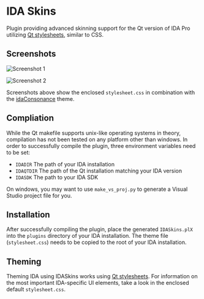 IDA Skins
=========

Plugin providing advanced skinning support for the Qt version of IDA Pro utilizing [Qt stylesheets](http://qt-project.org/doc/qt-4.7/stylesheet.html), similar to CSS.

## Screenshots
![Screenshot 1](https://raw.githubusercontent.com/athre0z/ida-skins/master/media/screenshots/screencap1.png)

![Screenshot 2](https://raw.githubusercontent.com/athre0z/ida-skins/master/media/screenshots/screencap2.png)

Screenshots above show the enclosed `stylesheet.css` in combination with the [idaConsonance](https://github.com/eugeneching/ida-consonance) theme.

## Compliation
While the Qt makefile supports unix-like operating systems in theory, compilation has not been tested on any platform other than windows. In order to successfully compile the plugin, three environment variables need to be set:

- `IDADIR` The path of your IDA installation
- `IDAQTDIR` The path of the Qt installation matching your IDA version
- `IDASDK` The path to your IDA SDK

On windows, you may want to use `make_vs_proj.py` to generate a Visual Studio project file for you.

## Installation
After successfully compiling the plugin, place the generated `IDASkins.plX` into the `plugins` directory of your IDA installation. The theme file (`stylesheet.css`) needs to be copied to the root of your IDA installation.

## Theming
Theming IDA using IDASkins works using [Qt stylesheets](http://qt-project.org/doc/qt-4.7/stylesheet.html). For information on the most important IDA-specific UI elements, take a look in the enclosed default `stylesheet.css`.